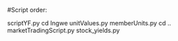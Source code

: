 #Script order:

scriptYF.py
cd Ingwe
unitValues.py
memberUnits.py
cd ..
marketTradingScript.py
stock_yields.py
